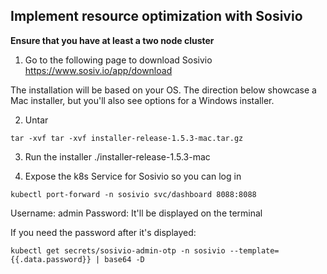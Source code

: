 ## Implement resource optimization with Sosivio

**Ensure that you have at least a two node cluster**

1. Go to the following page to download Sosivio https://www.sosiv.io/app/download

The installation will be based on your OS. The direction below showcase a Mac installer, but you'll also see options for a Windows installer.

2. Untar

```
tar -xvf tar -xvf installer-release-1.5.3-mac.tar.gz
```

3. Run the installer
./installer-release-1.5.3-mac

4. Expose the k8s Service for Sosivio so you can log in

```
kubectl port-forward -n sosivio svc/dashboard 8088:8088
```

Username: admin Password: It'll be displayed on the terminal

If you need the password after it's displayed:

```
kubectl get secrets/sosivio-admin-otp -n sosivio --template={{.data.password}} | base64 -D
```
